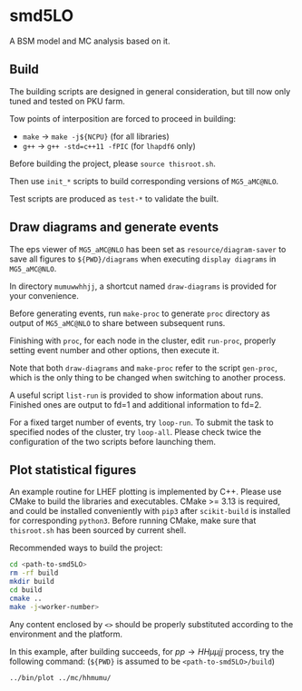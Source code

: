 # smd5LO

A BSM model and MC analysis based on it.

## Build

The building scripts are designed in general consideration, but till now only tuned and tested on PKU farm.

Tow points of interposition are forced to proceed in building:

* `make` -> `make -j${NCPU}` (for all libraries)
* `g++` -> `g++ -std=c++11 -fPIC` (for `lhapdf6` only)

Before building the project, please `source thisroot.sh`.

Then use `init_*` scripts to build corresponding versions of `MG5_aMC@NLO`.

Test scripts are produced as `test-*` to validate the built.

## Draw diagrams and generate events

The eps viewer of `MG5_aMC@NLO` has been set as `resource/diagram-saver` to save all figures to `${PWD}/diagrams` when executing `display diagrams` in `MG5_aMC@NLO`.

In directory `mumuwwhhjj`, a shortcut named `draw-diagrams` is provided for your convenience.

Before generating events, run `make-proc` to generate `proc` directory as output of `MG5_aMC@NLO` to share between subsequent runs.

Finishing with `proc`, for each node in the cluster, edit `run-proc`, properly setting event number and other options, then execute it.

Note that both `draw-diagrams` and `make-proc` refer to the script `gen-proc`, which is the only thing to be changed when switching to another process.

A useful script `list-run` is provided to show information about runs. Finished ones are output to fd=1 and additional information to fd=2.

For a fixed target number of events, try `loop-run`. To submit the task to specified nodes of the cluster, try `loop-all`. Please check twice the configuration of the two scripts before launching them.

## Plot statistical figures

An example routine for LHEF plotting is implemented by C++. Please use CMake to build the libraries and executables. CMake >= 3.13 is required, and could be installed conveniently with `pip3` after `scikit-build` is installed for corresponding `python3`. Before running CMake, make sure that `thisroot.sh` has been sourced by current shell.

Recommended ways to build the project:

```bash
cd <path-to-smd5LO>
rm -rf build
mkdir build
cd build
cmake ..
make -j<worker-number>
```

Any content enclosed by `<>` should be properly substituted according to the environment and the platform.

In this example, after building succeeds, for $pp \to HH\mu\mu jj$ process, try the following command: (`${PWD}` is assumed to be `<path-to-smd5LO>/build`)

```bash
../bin/plot ../mc/hhmumu/
```

